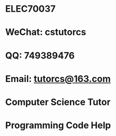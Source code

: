 # ELEC70037

# WeChat: cstutorcs

# QQ: 749389476

# Email: tutorcs@163.com

# Computer Science Tutor

# Programming Code Help
